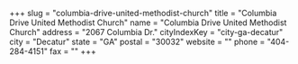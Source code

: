 +++
slug = "columbia-drive-united-methodist-church"
title = "Columbia Drive United Methodist Church"
name = "Columbia Drive United Methodist Church"
address = "2067 Columbia Dr."
cityIndexKey = "city-ga-decatur"
city = "Decatur"
state = "GA"
postal = "30032"
website = ""
phone = "404-284-4151"
fax = ""
+++
